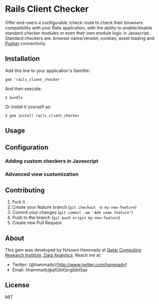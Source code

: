 # Rails Client Checker

Offer end-users a configurable /check route to check their browsers compatibility with your Rails application,
with the ability to enable/disable standard checker modules or even their own module logic in Javascript.
Standard checkers are: browser name/version, cookies, asset loading and [Pusher](https://pusher.com) connectivity.

## Installation

Add this line to your application's Gemfile:

    gem 'rails_client_checker'

And then execute:

    $ bundle

Or install it yourself as:

    $ gem install rails_client_checker

## Usage

## Configuration

### Adding custom checkers in Javascript

### Advanced view customization

## Contributing

1. Fork it
2. Create your feature branch (`git checkout -b my-new-feature`)
3. Commit your changes (`git commit -am 'Add some feature'`)
4. Push to the branch (`git push origin my-new-feature`)
5. Create new Pull Request

## About
This gem was developed by Hossam Hammady at [Qatar Computing Research Institute, Data Analytics](http://da.qcri.org).
Reach me at:
* Twitter: {@hammady}[http://www.twitter.com/hammady]
* Email: hhammady@qf[dot]org[dot]qa

## License
MIT
